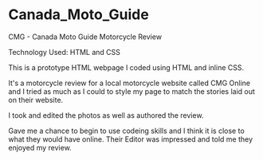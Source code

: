 # Canada_Moto_Guide
CMG - Canada Moto Guide
Motorcycle Review

Technology Used: HTML and CSS

This is a prototype HTML webpage I coded using HTML and inline CSS.

It's a motorcycle review for a local motorcycle website called CMG Online and I tried as much as I could to style my page to match the stories laid out on their website.

I took and edited the photos as well as authored the review.

Gave me a chance to begin to use codeing skills and I think it is close to what they would have online.
Their Editor was impressed and told me they enjoyed my review.

